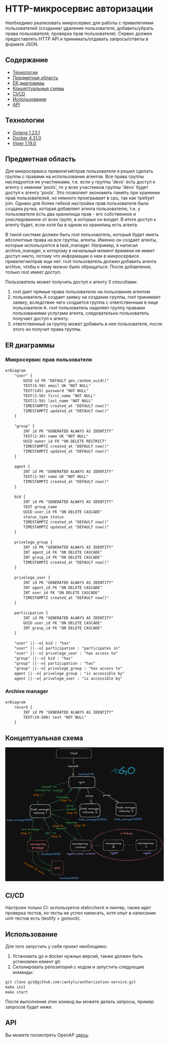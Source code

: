 # HTTP-микросервис авторизации
Необходимо реализовать микросервис для работы с привилегиями пользователей (создание/
удаление пользователя, добавить/убрать права пользователя, проверка прав пользователя). Сервис 
должен предоставлять HTTP API и принимать/отдавать запросы/ответы в формате JSON.

## Содержание
- [Технологии](#технологии)
- [Предметная область](#предметная-область)
- [ER диаграммы](#er-диаграммы)
- [Концептуальные схемы](#концептуальные-схемы)
- [CI/CD](#ci/cd)
- [Использование](#использование)
- [API](#api)


## Технологии
- [Golang 1.23.1](https://go.dev/dl/)
- [Docker 4.31.0](https://docs.docker.com/engine/install/)
- [Viper 1.19.0](https://github.com/spf13/viper)

## Предметная область
Для микросервиса привелегий/прав пользователя я решил сделать группы с правами на использование агентов. Все права группы
наследуются ее участниками, т.е. если у группы 'devs' есть доступ к агенту с именем 'pools', то у всех участников группы 
'devs' будет доступ к агенту 'pools'. Это позволяет экономить память при хранении прав пользователей, но немного проигрывает
в cpu, так как требует join. Однако для более гибкой настройки прав пользователя была создана ручка, которая добавляет 
агента пользователю, т.е. у пользователя есть два хранилища прав - его собственное и унаследованное от всех групп, в которые он входит. В итоге доступ к агенту будет, если хотя бы в одном из хранилищ есть агента.  

В такой системе должен быть root пользователь, который будет иметь абсолютные права на все группы, агенты. Именно он создает агенты, которые используются в task_manager. Например, я написал archive_manager, к которому в начальный момент времени не имеет доступ никто, потому что информации о нем в микросервисе привелегии/прав еще нет. root пользователь должен добавить агента archive, чтобы к нему можно было обращаться. После добавления, только root имеет доступ.  

Пользователь может получить доступ к агенту 3 способами:
1) root дает прямые права пользователю на пользование агентом
2) пользователь А создает заявку на создание группы, root принимает заявку, вследствие чего создается группа с ответственным в лице пользователя А. root пользователь наделяет группу правами пользованиями услугами агента, следовательно пользователь получает доступ к агенту.
3) ответственный за группу может добавить в нее пользователя, после этого он получит права группы.

## ER диаграммы

### Микросервис прав пользователя 
```mermaid
erDiagram
    "user" {
        UUID id PK "DEFAULT gen_random_uuid()"
        TEXT(6-50) email UK "NOT NULL"
        TEXT(145) password "NOT NULL"
        TEXT(2-50) first_name "NOT NULL"
        TEXT(2-50) last_name "NOT NULL"
        TIMESTAMPTZ created_at "DEFAULT now()"
        TIMESTAMPTZ updated_at "DEFAULT now()"
    }

    "group" {
        INT id PK "GENERATED ALWAYS AS IDENTITY"
        TEXT(2-30) name UK "NOT NULL"
        UUID owner_id FK "ON DELETE RESTRICT"
        TIMESTAMPTZ created_at "DEFAULT now()"
        TIMESTAMPTZ updated_at "DEFAULT now()"
    }

    agent {
        INT id PK "GENERATED ALWAYS AS IDENTITY"
        TEXT(2-50) name UK "NOT NULL"
        TIMESTAMPTZ created_at "DEFAULT now()"
    }

    bid {
        INT id PK "GENERATED ALWAYS AS IDENTITY"
        TEXT group_name
        UUID user_id FK "ON DELETE CASCADE"
        status_type status
        TIMESTAMPTZ created_at "DEFAULT now()"
        TIMESTAMPTZ updated_at "DEFAULT now()"
    }

    privelege_group {
        INT id PK "GENERATED ALWAYS AS IDENTITY"
        INT agent_id FK "ON DELETE CASCADE"
        INT group_id FK "ON DELETE CASCADE"
        TIMESTAMPTZ created_at "DEFAULT now()"
    }

    privelege_user {
        INT id PK "GENERATED ALWAYS AS IDENTITY"
        INT agent_id FK "ON DELETE CASCADE"
        INT user_id FK "ON DELETE CASCADE"
        TIMESTAMPTZ created_at "DEFAULT now()"
    }

    participation {
        INT id PK "GENERATED ALWAYS AS IDENTITY"
        UUID user_id FK "ON DELETE CASCADE"
        INT group_id FK "ON DELETE CASCADE"
    }

    "user" ||--o{ bid : "has"
    "user" ||--o{ participation : "participates in"
    "user" ||--o{ privelege_user : "has access to"
    "group" ||--o{ bid : "has"
    "group" ||--o{ participation : "has"
    "group" ||--o{ privelege_group : "has access to"
    agent ||--o{ privelege_group : "is accessible by"
    agent ||--o{ privelege_user : "is accessible by"
```

### Archive manager  
```mermaid
erDiagram
    record {
        INT id PK "GENERATED ALWAYS AS IDENTITY"
        TEXT(10-500) text "NOT NULL"
    }
```

## Концептуальная схема
![Концептуальная схема работы системы](./src/scheme.png)


## CI/CD
Настроен только CI: используется staticcheck и линтер, также идет проверка тестов, но тесты не успел написать, хотя опыт в написании unit-тестов есть (testify + gomock).

## Использование
Для того запустить у себя проект необходимо:
1) Установить go и docker нужных версий, также должен быть установлен клиент git.
2) Склонировать репозиторий с кодом и запустить следующие команды:
```
git clone git@github.com:cantylv/authorization-service.git
make init 
make start
```
После выполнения этих команд вы можете делать запросы, пример запросов будет ниже.

## API
Вы можете посмотреть OpenAP [здесь](src/open-api.yaml).
